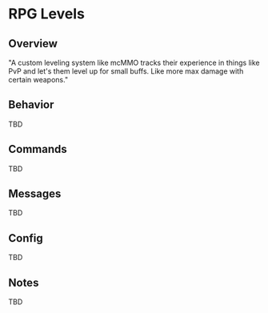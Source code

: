 # RPG Levels

## Overview

"A custom leveling system like mcMMO tracks their experience in things like PvP and let's them level up for small buffs. Like more max damage with certain weapons."

## Behavior

TBD

## Commands

TBD

## Messages

TBD

## Config

TBD

## Notes

TBD